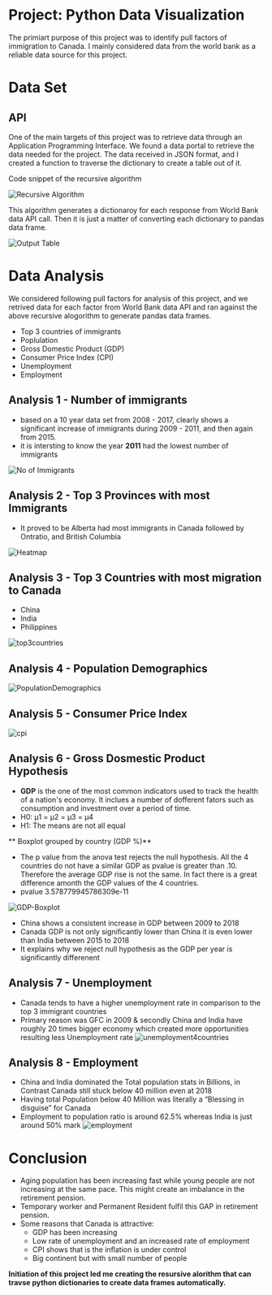 # Project: Python Data Visualization

The primiart purpose of this project was to identify pull factors of immigration to Canada. I mainly considered data from the world bank as a reliable data source for this project.

# Data Set
## API
One of the main targets of this project was to retrieve data through an Application Programming Interface. We found a data portal to retrieve the data needed for the project. The data received in JSON format, and I created a function to traverse the dictionary to create a table out of it.

Code snippet of the recursive algorithm

![Recursive Algorithm](/Screenshots/recursivealogorithm.png)

This algorithm generates a dictionaroy for each response from  World Bank data API call. Then it is just a matter of converting each dictionary to pandas data frame.

![Output Table](/Screenshots/table.png)

# Data Analysis

We considered following pull factors for analysis of this project, and we retrived data for each factor from World Bank data API and ran against the above recursive alogorithm to generate pandas data frames.

  - Top 3 countries of immigrants
  - Poplulation
  - Gross Domestic Product (GDP)
  - Consumer Price Index (CPI)
  - Unemployment
  - Employment

## Analysis 1 - Number of immigrants
  - based on a 10 year data set from 2008 - 2017, clearly shows a significant increase of immigrants during 2009 - 2011, and then again from 2015.
  - it is intersting to know the year **2011** had the lowest number of immigrants

![No of Immigrants](/Screenshots/noofimmigrants.png)

## Analysis 2 - Top 3 Provinces with most Immigrants
  - It proved to be Alberta had most immigrants in Canada followed by Ontratio, and British Columbia
  
  ![Heatmap](/Screenshots/heatmap.png)

## Analysis 3 - Top 3 Countries with most migration to Canada
  - China
  - India
  - Philippines
  
  ![top3countries](/Screenshots/top3countries.png)
  
## Analysis 4 - Population Demographics
  ![PopulationDemographics](/Screenshots/PopulationDemographics.png)

## Analysis 5 - Consumer Price Index
  ![cpi](/Screenshots/cpi.png)
  
## Analysis 6 - Gross Dosmestic Product Hypothesis
  - **GDP** is the one of the most common indicators used to track the health of a nation's economy. It inclues a number of dofferent fators such as consumption and investment over a period of time.
  - H0: μ1 = μ2 = μ3 = μ4
  - H1: The means are not all equal
  
  ** Boxplot grouped by country (GDP %)**
  - The p value from the anova test rejects the null hypothesis. All the 4 countries do not have a similar GDP as pvalue is greater than .10. Therefore the average GDP rise is not the same. In fact there is a great difference amonth the GDP values of the 4 countries.
  - pvalue 3.578779945786309e-11
  
  ![GDP-Boxplot](/Screenshots/GDP-Boxplot.png)
    
  - China shows a consistent increase in GDP between 2009 to 2018
  - Canada GDP is not only significantly lower than China it is even lower than India between 2015 to 2018
  - It explains why we reject null hypothesis as the GDP per year is significantly differenent

## Analysis 7 - Unemployment
  - Canada tends to have a higher unemployment rate in comparison to the top 3 immigrant countries
  - Primary reason was GFC in 2009 & secondly China and India have roughly 20 times bigger economy which created more opportunities resulting less Unemployment rate
  ![unemployment4countries](/Screenshots/unemployment4countries.png)
  
## Analysis 8 - Employment
  - China and India dominated the Total population stats in Billions, in Contrast Canada still stuck below 40 million even at 2018
  - Having total Population below 40 Million was literally a “Blessing in disguise” for Canada
  - Employment to population ratio is around 62.5% whereas India is just around 50% mark 
![employment](/Screenshots/employment.png)
  
# Conclusion
  - Aging population has been increasing fast while young people are not increasing at the same pace. This might create an imbalance in the retirement pension. 
  - Temporary worker and Permanent Resident fulfil this GAP in retirement pension.
  - Some reasons that Canada is attractive:
    - GDP has been increasing
    - Low rate of unemployment and an increased rate of employment
    - CPI shows  that is the inflation is under control 
    - Big continent but  with small number of people

**Initiation of this project led me creating the resursive alorithm that can travse  python dictionaries to create data frames automatically.**
